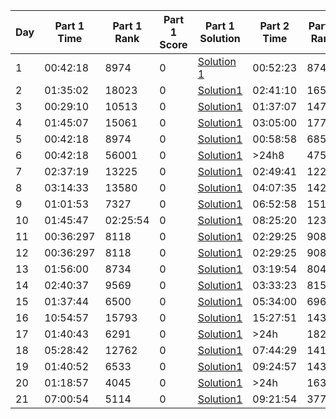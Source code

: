 | Day | Part 1 Time | Part 1 Rank | Part 1 Score | Part 1 Solution                                                                                 | Part 2 Time | Part 2 Rank | Part 2 Score | Part 2 Solution                                                                                 |
|-----|-------------|-------------|--------------|--------------------------------------------------------------------------------------------------|-------------|-------------|--------------|--------------------------------------------------------------------------------------------------|
|  1  | 00:42:18    | 8974        | 0            | [Solution 1](https://github.com/carmenne/advent_of_code_2024/blob/main/advent1_1.py)             | 00:52:23    | 8749        | 0            | [Solution 2](https://github.com/carmenne/advent_of_code_2024/blob/main/advent1_2.py)             |
|2|01:35:02|18023|0|[Solution1](https://github.com/carmenne/advent_of_code_2024/blob/main/advent2_1.py)|02:41:10|16586|0|[Solution2](https://github.com/carmenne/advent_of_code_2024/blob/main/advent2_2.py)|
|3|00:29:10|10513|0|[Solution1](https://github.com/carmenne/advent_of_code_2024/blob/main/advent3_1.py)|01:37:07|14736|0|[Solution2](https://github.com/carmenne/advent_of_code_2024/blob/main/advent3_2.py)|
|4|01:45:07|15061|0|[Solution1](https://github.com/carmenne/advent_of_code_2024/blob/main/advent4_1.py)|03:05:00|17708|0|[Solution2](https://github.com/carmenne/advent_of_code_2024/blob/main/advent4_2.py)|
|5|00:42:18|8974|0|[Solution1](https://github.com/carmenne/advent_of_code_2024/blob/main/advent5_1.py)|00:58:58|6853|0|[Solution2](https://github.com/carmenne/advent_of_code_2024/blob/main/advent5_2.py)|
|6|00:42:18|56001|0|[Solution1](https://github.com/carmenne/advent_of_code_2024/blob/main/advent6_1.py)|>24h8|47565|0|[Solution2](https://github.com/carmenne/advent_of_code_2024/blob/main/advent6_2.py)|
|7|02:37:19|13225|0|[Solution1](https://github.com/carmenne/advent_of_code_2024/blob/main/advent7_1.py)|02:49:41|12272|0|[Solution2](https://github.com/carmenne/advent_of_code_2024/blob/main/advent7_2.py)|
|8|03:14:33|13580|0|[Solution1](https://github.com/carmenne/advent_of_code_2024/blob/main/advent8_1.py)|04:07:35|14239|0|[Solution2](https://github.com/carmenne/advent_of_code_2024/blob/main/advent8_2.py)|
|9|01:01:53|7327|0|[Solution1](https://github.com/carmenne/advent_of_code_2024/blob/main/advent9_1.py)|06:52:58|15150|0|[Solution2](https://github.com/carmenne/advent_of_code_2024/blob/main/advent9_2.py)|
|10|01:45:47|02:25:54|0|[Solution1](https://github.com/carmenne/advent_of_code_2024/blob/main/advent10_1.py)|08:25:20|12358|0|[Solution2](https://github.com/carmenne/advent_of_code_2024/blob/main/advent10_2.py)|
|11|00:36:297|8118|0|[Solution1](https://github.com/carmenne/advent_of_code_2024/blob/main/advent11_1.py)|02:29:25|9086|0|[Solution2](https://github.com/carmenne/advent_of_code_2024/blob/main/advent11_2.py)|
|12|00:36:297|8118|0|[Solution1](https://github.com/carmenne/advent_of_code_2024/blob/main/advent12_1.py)|02:29:25|9086|0|[Solution2](https://github.com/carmenne/advent_of_code_2024/blob/main/advent12_2.py)|
|13|01:56:00|8734|0|[Solution1](https://github.com/carmenne/advent_of_code_2024/blob/main/advent13_1.py)|03:19:54|8040|0|[Solution2](https://github.com/carmenne/advent_of_code_2024/blob/main/advent13_2.py)|
|14|02:40:37|9569|0|[Solution1](https://github.com/carmenne/advent_of_code_2024/blob/main/advent14_1.py)|03:33:23|8154|0|[Solution2](https://github.com/carmenne/advent_of_code_2024/blob/main/advent14_2.py)|
|15|01:37:44|6500|0|[Solution1](https://github.com/carmenne/advent_of_code_2024/blob/main/advent15_1.py)|05:34:00|6964|0|[Solution2](https://github.com/carmenne/advent_of_code_2024/blob/main/advent15_2.py)|
|16|10:54:57|15793|0|[Solution1](https://github.com/carmenne/advent_of_code_2024/blob/main/advent16_1.py)|15:27:51|14344|0|[Solution2](https://github.com/carmenne/advent_of_code_2024/blob/main/advent16_2.py)|
|17|01:40:43|6291|0|[Solution1](https://github.com/carmenne/advent_of_code_2024/blob/main/advent17_1.py)|>24h|18223|0|[Solution2](https://github.com/carmenne/advent_of_code_2024/blob/main/advent17_2.py)|
|18|05:28:42|12762|0|[Solution1](https://github.com/carmenne/advent_of_code_2024/blob/main/advent18_1.py)|07:44:29|14127|0|[Solution2](https://github.com/carmenne/advent_of_code_2024/blob/main/advent18_2.py)|
|19|01:40:52|6533|0|[Solution1](https://github.com/carmenne/advent_of_code_2024/blob/main/advent19_1.py)|09:24:57|14324|0|[Solution2](https://github.com/carmenne/advent_of_code_2024/blob/main/advent19_2.py)|
|20|01:18:57|4045|0|[Solution1](https://github.com/carmenne/advent_of_code_2024/blob/main/advent20_1.py)|>24h|16392|0|[Solution2](https://github.com/carmenne/advent_of_code_2024/blob/main/advent20_2.py)|
|21|07:00:54|5114|0|[Solution1](https://github.com/carmenne/advent_of_code_2024/blob/main/advent21_1.py)|09:21:54|3771|0|[Solution2](https://github.com/carmenne/advent_of_code_2024/blob/main/advent21_2.py)|

